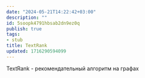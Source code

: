 ```yaml
---
date: "2024-05-21T14:22:42+03:00"
description: ""
id: 5soopk4791hbsab2dn9ez0q
publish: true
tags:
- stub
title: TextRank
updated: 1716290594099
---
```


 TextRank - рекомендательный алгоритм на графах